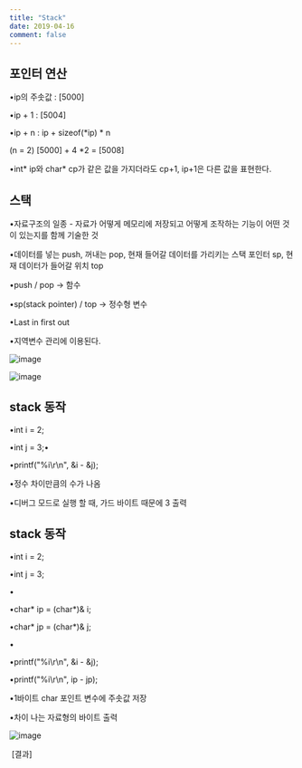 ```yaml
---
title: "Stack"
date: 2019-04-16
comment: false
---
```


## 포인터 연산

•ip의 주솟값 : [5000]

•ip + 1 : [5004]

•ip + n : ip + sizeof(*ip) * n

 (n = 2)
 [5000] + 4 *2 = [5008]

•int* ip와 char* cp가 같은 값을 가지더라도 cp+1, ip+1은 다른 값을 표현한다.



## 스택

•자료구조의 일종
 \- 자료가 어떻게 메모리에 저장되고 어떻게 조작하는 기능이 어떤 것이 있는지를 함께 기술한 것

•데이터를 넣는 push, 꺼내는 pop, 현재 들어갈 데이터를 가리키는 스택 포인터 sp, 현재 데이터가 들어갈 위치 top

•push / pop -> 함수

•sp(stack pointer) / top -> 정수형 변수

•Last in first out

•지역변수 관리에 이용된다.



![image](https://user-images.githubusercontent.com/26815767/56264761-7454af00-6122-11e9-8839-010251f5bf9b.png)

![image](https://user-images.githubusercontent.com/26815767/56264779-80407100-6122-11e9-99ef-59b93a06c892.png)



## stack 동작

•int i = 2;

•int j = 3;•

•printf("%i\r\n", &i - &j);



•정수 차이만큼의 수가 나옴

•디버그 모드로 실행 할 때, 가드 바이트 때문에 3 출력



## stack 동작

•int i = 2;

•int j = 3;

•

•char* ip = (char*)& i;

•char* jp = (char*)& j;

•

•printf("%i\r\n", &i - &j);

•printf("%i\r\n", ip - jp);

•1바이트 char 포인트 변수에 주솟값 저장

•차이 나는 자료형의 바이트 출력

![image](https://user-images.githubusercontent.com/26815767/56264838-acf48880-6122-11e9-9363-a5651cfc6f80.png)

​																			[결과]